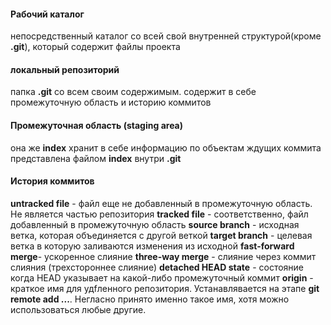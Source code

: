 #### Рабочий каталог
непосредственный каталог со всей свой внутренней структурой(кроме **.git**), который содержит файлы проекта
#### локальный репозиторий
папка **.git** со всем своим содержимым.
содержит в себе промежуточную область и историю коммитов
#### Промежуточная область (staging area)
она же **index**
хранит в себе информацию по объектам ждущих коммита
представлена файлом **index** внутри **.git**

#### История коммитов



**untracked file** - файл еще не добавленный в промежуточную область. Не является частью репозитория
**tracked file** - соответственно, файл добавленный в промежуточную область
**source branch** - исходная ветка, которая объединяется с другой веткой
**target branch** - целевая ветка в которую заливаются изменения из исходной
**fast-forward merge**- ускоренное слияние 
**three-way merge** - слияние через коммит слияния (трехстороннее слияние)
**detached HEAD state** - состояние когда HEAD указывает на какой-либо промежуточный коммит
**origin** - краткое имя  для удfленного репозитория. Устанавлявается на этапе **git remote add ...**. Негласно принято именно такое имя, хотя можно использоваться любые другие.